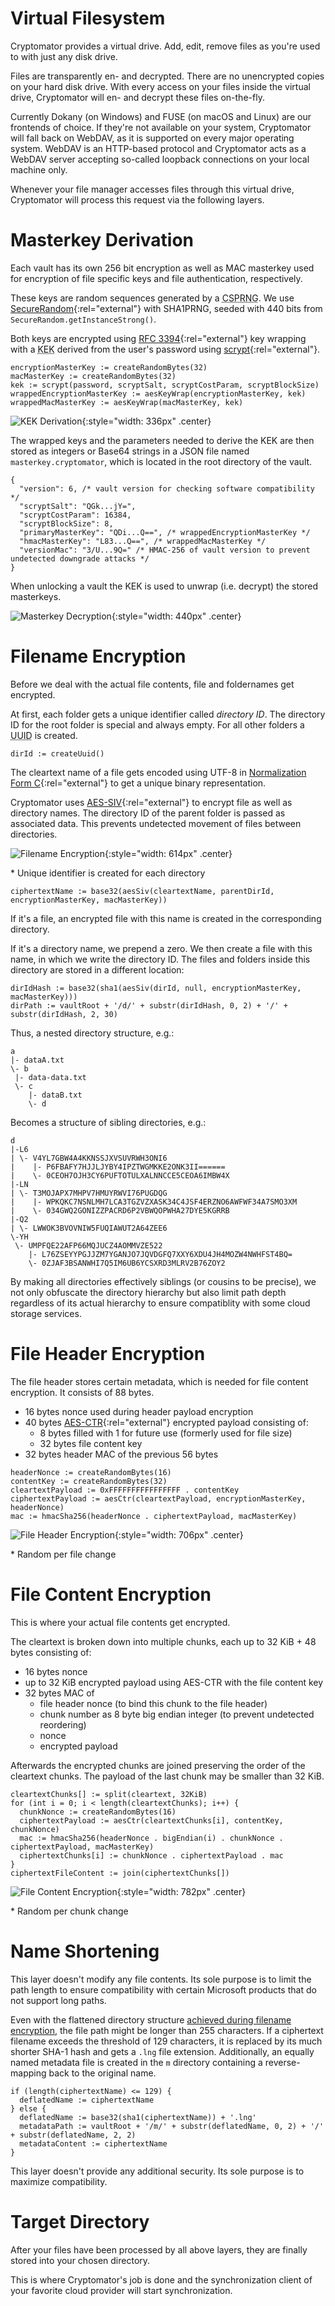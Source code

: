 # Virtual Filesystem

Cryptomator provides a virtual drive. Add, edit, remove files as you're used to with just any disk drive.

Files are transparently en- and decrypted. There are no unencrypted copies on your hard disk drive. With every access on your files inside the virtual drive, Cryptomator will en- and decrypt these files on-the-fly.

Currently Dokany (on Windows) and FUSE (on macOS and Linux) are our frontends of choice. If they're not available on your system, Cryptomator will fall back on WebDAV, as it is supported on every major operating system. WebDAV is an HTTP-based protocol and Cryptomator acts as a WebDAV server accepting so-called loopback connections on your local machine only.

Whenever your file manager accesses files through this virtual drive, Cryptomator will process this request via the following layers.

# Masterkey Derivation

Each vault has its own 256 bit encryption as well as MAC masterkey used for encryption of file specific keys and file authentication, respectively.

These keys are random sequences generated by a <abbr title="Cryptographically secure pseudorandom number generator">CSPRNG</abbr>. We use [SecureRandom](https://docs.oracle.com/javase/8/docs/api/java/security/SecureRandom.html){:rel="external"} with SHA1PRNG, seeded with 440 bits from `SecureRandom.getInstanceStrong()`.

Both keys are encrypted using [RFC 3394](https://tools.ietf.org/html/rfc3394){:rel="external"} key wrapping with a <abbr title="Key-encryption key">KEK</abbr> derived from the user's password using [scrypt](https://en.wikipedia.org/wiki/Scrypt){:rel="external"}.

```
encryptionMasterKey := createRandomBytes(32)
macMasterKey := createRandomBytes(32)
kek := scrypt(password, scryptSalt, scryptCostParam, scryptBlockSize)
wrappedEncryptionMasterKey := aesKeyWrap(encryptionMasterKey, kek)
wrappedMacMasterKey := aesKeyWrap(macMasterKey, kek)
```

![KEK Derivation](../img/security/key-derivation@2x.png){:style="width: 336px" .center}

The wrapped keys and the parameters needed to derive the KEK are then stored as integers or Base64 strings in a JSON file named `masterkey.cryptomator`, which is located in the root directory of the vault.

```
{
  "version": 6, /* vault version for checking software compatibility */
  "scryptSalt": "QGk...jY=",
  "scryptCostParam": 16384,
  "scryptBlockSize": 8,
  "primaryMasterKey": "QDi...Q==", /* wrappedEncryptionMasterKey */
  "hmacMasterKey": "L83...Q==", /* wrappedMacMasterKey */
  "versionMac": "3/U...9Q=" /* HMAC-256 of vault version to prevent undetected downgrade attacks */
}
```

When unlocking a vault the KEK is used to unwrap (i.e. decrypt) the stored masterkeys.

![Masterkey Decryption](../img/security/masterkey-decryption@2x.png){:style="width: 440px" .center}

# Filename Encryption

Before we deal with the actual file contents, file and foldernames get encrypted.

At first, each folder gets a unique identifier called _directory ID_. The directory ID for the root folder is special and always empty. For all other folders a <abbr title="Universally unique identifier">UUID</abbr> is created.

```
dirId := createUuid()
```

The cleartext name of a file gets encoded using UTF-8 in [Normalization Form C](https://unicode.org/reports/tr15/#Norm_Forms){:rel="external"} to get a unique binary representation.

Cryptomator uses [AES-SIV](https://tools.ietf.org/html/rfc5297){:rel="external"} to encrypt file as well as directory names. The directory ID of the parent folder is passed as associated data. This prevents undetected movement of files between directories.

![Filename Encryption](../img/security/filename-encryption@2x.png){:style="width: 614px" .center}
<figcaption>* Unique identifier is created for each directory</figcaption>

```
ciphertextName := base32(aesSiv(cleartextName, parentDirId, encryptionMasterKey, macMasterKey))
```

If it's a file, an encrypted file with this name is created in the corresponding directory.

If it's a directory name, we prepend a zero. We then create a file with this name, in which we write the directory ID. The files and folders inside this directory are stored in a different location:

```
dirIdHash := base32(sha1(aesSiv(dirId, null, encryptionMasterKey, macMasterKey)))
dirPath := vaultRoot + '/d/' + substr(dirIdHash, 0, 2) + '/' + substr(dirIdHash, 2, 30)
```

Thus, a nested directory structure, e.g.:

```
a
|- dataA.txt
\- b
 |- data-data.txt
 \- c
    |- dataB.txt
    \- d
```

Becomes a structure of sibling directories, e.g.:

```
d
|-L6
| \- V4YL7GBW4A4KKNSSJXVSUVRWH3ONI6
|    |- P6FBAFY7HJJLJYBY4IPZTWGMKKE2ONK3II======
|    \- 0CEOH7OJH3CY6PUFTOTULXALNNCCE5CEOA6IMBW4X
|-LN
| \- T3MOJAPX7MHPV7HMUYRWVI76PUGDQG
|    |- WPKQKC7NSNLMH7LCA3TGZVZXASK34C4JSF4ERZNO6AWFWF34A7SMO3XM
|    \- 034GWQ2GONIZZPACRD6P2VBWQOPWHA27DYE5KGRRB
|-Q2
| \- LWWOK3BVOVNIW5FUQIAWUT2A64ZEE6
\-YH
 \- UMPFQE22AFP66MQJUCZ4AOMMVZE522
    |- L76ZSEYYPGJJZM7YGANJO7JQVDGFQ7XXY6XDU4JH4MOZW4NWHFST4BQ=
    \- 0ZJAF3BSANWHI7Q5IM6UB6YCSXRD3MLRV2B76ZOY2
```

By making all directories effectively siblings (or cousins to be precise), we not only obfuscate the directory hierarchy but also limit path depth regardless of its actual hierarchy to ensure compatiblity with some cloud storage services.

# File Header Encryption

The file header stores certain metadata, which is needed for file content encryption. It consists of 88 bytes.

- 16 bytes nonce used during header payload encryption
- 40 bytes [AES-CTR](https://en.wikipedia.org/wiki/Block_cipher_mode_of_operation#Counter_.28CTR.29){:rel="external"} encrypted payload consisting of:
  - 8 bytes filled with 1 for future use (formerly used for file size)
  - 32 bytes file content key
- 32 bytes header MAC of the previous 56 bytes

```
headerNonce := createRandomBytes(16)
contentKey := createRandomBytes(32)
cleartextPayload := 0xFFFFFFFFFFFFFFFF . contentKey
ciphertextPayload := aesCtr(cleartextPayload, encryptionMasterKey, headerNonce)
mac := hmacSha256(headerNonce . ciphertextPayload, macMasterKey)
```

![File Header Encryption](../img/security/file-header-encryption@2x.png){:style="width: 706px" .center}
<figcaption>* Random per file change</figcaption>

# File Content Encryption

This is where your actual file contents get encrypted.

The cleartext is broken down into multiple chunks, each up to 32 KiB + 48 bytes consisting of:

- 16 bytes nonce
- up to 32 KiB encrypted payload using AES-CTR with the file content key
- 32 bytes MAC of
  - file header nonce (to bind this chunk to the file header)
  - chunk number as 8 byte big endian integer (to prevent undetected reordering)
  - nonce
  - encrypted payload

Afterwards the encrypted chunks are joined preserving the order of the cleartext chunks. The payload of the last chunk may be smaller than 32 KiB.

```
cleartextChunks[] := split(cleartext, 32KiB)
for (int i = 0; i < length(cleartextChunks); i++) {
  chunkNonce := createRandomBytes(16)
  ciphertextPayload := aesCtr(cleartextChunks[i], contentKey, chunkNonce)
  mac := hmacSha256(headerNonce . bigEndian(i) . chunkNonce . ciphertextPayload, macMasterKey)
  ciphertextChunks[i] := chunkNonce . ciphertextPayload . mac
}
ciphertextFileContent := join(ciphertextChunks[])
```

![File Content Encryption](../img/security/file-content-encryption@2x.png){:style="width: 782px" .center}
<figcaption>* Random per chunk change</figcaption>

# Name Shortening

This layer doesn't modify any file contents. Its sole purpose is to limit the path length to ensure compatibility with certain Microsoft products that do not support long paths.

Even with the flattened directory structure [achieved during filename encryption](#filename-encryption), the file path might be longer than 255 characters. If a ciphertext filename exceeds the threshold of 129 characters, it is replaced by its much shorter SHA-1 hash and gets a `.lng` file extension. Additionally, an equally named metadata file is created in the `m` directory containing a reverse-mapping back to the original name.

```
if (length(ciphertextName) <= 129) {
  deflatedName := ciphertextName
} else {
  deflatedName := base32(sha1(ciphertextName)) + '.lng'
  metadataPath := vaultRoot + '/m/' + substr(deflatedName, 0, 2) + '/' + substr(deflatedName, 2, 2)
  metadataContent := ciphertextName
}
```

This layer doesn't provide any additional security. Its sole purpose is to maximize compatibility.

# Target Directory

After your files have been processed by all above layers, they are finally stored into your chosen directory.

This is where Cryptomator's job is done and the synchronization client of your favorite cloud provider will start synchronization.
